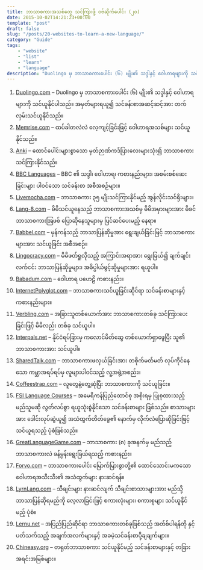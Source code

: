 ```yaml
---
title: ဘာသာစကားအသစ်တွေ သင်ကြားဖို့ ဝဗ်ဆိုက်ပေါင်း (၂၀)
date: 2015-10-02T14:21:23+00:00
template: "post"  
draft: false  
slug: "/posts/20-websites-to-learn-a-new-language/"  
category: "Guide"
tags:
    - "website"
    - "list"
    - "learn"
    - "language"
description: "Duolingo မှ ဘာသာစကားပေါင်း (၆) မျိုး၏ သဒ္ဒါနှင့် ဝေါဟာရများကို သင်ယူနိုင်ပါသည်။ အမှတ်များရယူ၍ သင်ခန်းစာအဆင့်ဆင့်အား တက်လှမ်းသင်ယူနိုင်သည်။"
---
```

  1. [Duolingo.com](http://duolingo.com/) – Duolingo မှ ဘာသာစကားပေါင်း (၆) မျိုး၏ သဒ္ဒါနှင့် ဝေါဟာရများကို သင်ယူနိုင်ပါသည်။ အမှတ်များရယူ၍ သင်ခန်းစာအဆင့်ဆင့်အား တက်လှမ်းသင်ယူနိုင်သည်။
  2. [Memrise.com](http://memrise.com/) &#8211; ထပ်ခါတလဲလဲ လေ့ကျင့်ခြင်းဖြင့် ဝေါဟာရအသစ်များ သင်ယူနိုင်သည်။
  3. [Anki](http://ankisrs.net/) &#8211; ထောင်ပေါင်းများစွာသော မှတ်ဉာဏ်ကဒ်ပြားလေးများသုံး၍ ဘာသာစကားသင်ကြားနိုင်သည်။
  4. [BBC Languages](http://www.bbc.co.uk/languages/) &#8211; BBC ၏ သဒ္ဒါ၊ ဝေါဟာရ၊ ကစားနည်းများ၊ အစမ်းစစ်ဆေးခြင်းများ ပါဝင်သော သင်ခန်းစာ အစီအစဉ်များ။
  5. [Livemocha.com](http://livemocha.com/) – ဘာသာစကား ၃၅ မျိုးသင်ကြားနိုင်မည့် အွန်လိုင်းသင်ရိုးများ။
  6. [Lang-8.com](http://lang-8.com/) &#8211; မိမိသင်ယူနေသည့် ဘာသာစကားအသစ်မှ မိမိအမှားများအား မိခင်ဘာသာစကားအြဖစ် ပြောဆိုနေသူများမှ ပြင်ဆင်ပေးမည့် နေရာ။
  7. [Babbel.com](http://www.babbel.com/) – မှန်ကန်သည့် ဘာသာပြန်ဆိုမှုအား ရွေးချယ်ခြင်းဖြင့် ဘာသာစကားများအား သင်ယူခြင်း အစီအစဉ်။
  8. [Lingocracy.com](http://www.lingocracy.com/) – မိမိဖတ်ရှုလိုသည့် အကြာင်းအရာအား ရွေးခြယ်၍ ချက်ချင်းလက်ငင်း ဘာသာပြန်ဆိုမှုများ၊ အဓိပ္ပါယ်ဖွင့်ဆိုမှုများအား ရယူပါ။
  9. [Babadum.com](http://babadum.com/) – ဝေါဟာရ ပဟေဠိ ကစားနည်း။
 10. [InternetPolyglot.com](http://www.internetpolyglot.com/) – ဘာသာစကားသင်ယူခြင်းဆိုင်ရာ သင်ခန်းစာများနှင့် ကစားနည်းများ။
 11. [Verbling.com](http://verbling.com/) – အခြားသူတစ်ယောက်အား ဘာသာစကားတစ်ခု သင်ကြားပေးခြင်းဖြင့် မိမိလည်း တစ်ခု သင်ယူပါ။
 12. [Interpals.net](http://www.interpals.net/) – နိုင်ငံရပ်ခြားမှ ကလောင်မိတ်ဆွေ တစ်ယောက်ရှာဖွေပြီး သူ၏ ဘာသာစကားအား သင်ယူပါ။
 13. [SharedTalk.com](http://www.sharedtalk.com/) – ဘာသာစကားဖလှယ်ခြင်းအား တစိုက်မတ်မတ် လုပ်ကိုင်နေသော ကမ္ဘာအရပ်ရပ်မှ လူများပါဝင်သည့် လူ့အဖွဲ့အစည်း။
 14. [Coffeestrap.com](http://boards.coffeestrap.com/) – လူတွေနဲ့တွေ့ဆုံပြီး ဘာသာစကားကို သင်ယူခြင်း။
 15. [FSI Language Courses](http://fsi-language-courses.org/Content.php) – အမေရိကန်ပြည်ထောင်စု အစိုးရမှ ပြုစုထားသည့် မည်သူမဆို လွတ်လပ်စွာ ရယူသုံးစွဲနိုင်သော သင်ခန်းစာများ ဖြစ်သည်။ စာသားများအား ဒေါင်းလုပ်ဆွဲယူ၍ အသံထွက်တိတ်ခွေ၏ နောက်မှ လိုက်လံပြောဆိုခြင်းဖြင့် သင်ယူရသည့် ပုံစံဖြစ်သည်။
 16. [GreatLanguageGame.com](http://greatlanguagegame.com/) – ဘာသာစကား (၈) ခုအနက်မှ မည်သည့်ဘာသာစကားလဲ ခန့်မှန်းရွေးခြယ်ရသည့် ကစားနည်း။
 17. [Forvo.com](http://www.forvo.com/) – ဘာသာစကားပေါင်း မြောက်မြားစွာတို့၏ ထောင်သောင်းမကသော ဝေါဟာရအသီးသီး၏ အသံထွက်များ နားဆင်ရန်။
 18. [LyrnLang.com](http://www.lyrnlang.com/) – သီချင်းများ နားဆင်လျက် သီချင်းစာသားများအား မည်သို့ ဘာသာပြန်ဆိုရမည်ကို လေ့လာခြင်းဖြင့် စကားလုံးများ၊ စကားစုများ သင်ယူနိုင်မည့် ပုံစံ။
 19. [Lernu.net](http://en.lernu.net/) – အပြည်ပြည်ဆိုင်ရာ ဘာသာစကားတစ်ခုဖြစ်သည့် အတ်စ်ပါရန်တို နှင့်ပတ်သက်သည့် အချက်အလက်များနှင့် အခမဲ့သင်ခန်းစာပို့ချချက်များ။
 20. [Chineasy.org](http://www.chineasy.org/) – တရုတ်ဘာသာစကား သင်ယူနိုင်မည့် သင်ခန်းစာများနှင့် တခြားအရင်းအမြစ်များ။
